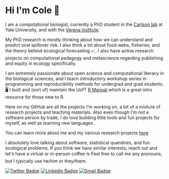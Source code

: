 # Hi I'm Cole 👋 

I am a computational biologist, currently a PhD student in the [Carlson lab](https://carlsonlab.bio/) at Yale University, and with the [Verena Institute](https://www.viralemergence.org/). 

My PhD research is mostly thinking about how we can understand and predict viral spillover risk. I also think a lot about food webs, fisheries, and the theory behind ecological forecasting 📈. I also have active research projects on computational pedagogy and metascience regarding publishing and equity in ecology specifically. 

I am extremely passionate about open science and computational literacy in the biological sciences, and I teach introductory workshop series in programming and reproducibility methods for undergrad and grad students. 🖥️ I built and (sort of) maintain the UofT [R Manual](https://github.com/colebrookson/eeb-r-manual) which is a great intro resource for those new to R. 

Here on my GitHub are all the projects I'm working on, a bit of a mixture of research projects and teaching materials. Also even though I'm not a software person by trade, I do love building little tools and fun projects for myself, as well as learning new languages. 

You can learn more about me and my various research projects [here](https://colebrookson.com)

I absolutely love talking about software, statistical quandries, and fun ecological problems. If you think we have similar interests, reach out and let's have a virtual or in-person coffee :coffee: Feel free to call me any pronouns, but I typically use he/him or they/them.


[![Twitter Badge](https://img.shields.io/badge/-@cole_brookson-1ca0f1?style=flat-square&labelColor=1ca0f1&logo=twitter&logoColor=white&link=https://twitter.com/cole_brookson)](https://twitter.com/cole_brookson) [![Linkedin Badge](https://img.shields.io/badge/-colebrookson-blue?style=flat-square&logo=Linkedin&logoColor=white&link=https://www.linkedin.com/in/cole-brookson-b97754124/)](https://www.linkedin.com/in/cole-brookson-b97754124/) [![Gmail Badge](https://img.shields.io/badge/-cole.brookson@gmail.com-c14438?style=flat-square&logo=gmail&logoColor=white&link=mailto:cole.brookson@gmail.com)](mailto:cole.brookson@gmail.com.com) 
